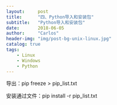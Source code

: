```yaml
---
layout:     post
title:      "四、Python导入和安装包"
subtitle:   "Python导入和安装包"
date:       2018-06-05 
author:     "Carlos"
header-img: "img/post-bg-unix-linux.jpg"
catalog: true
tags:
    - Linux
    - Windows
    - Python
---
```


导出：pip freeze > pip_list.txt

安装通过文件：pip install -r pip_list.txt

